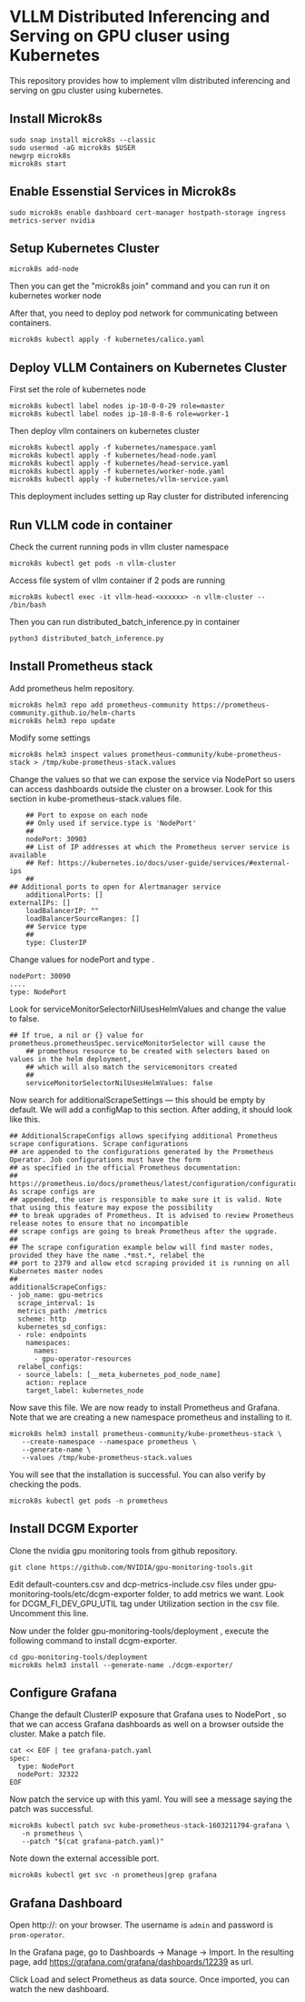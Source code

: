 # VLLM Distributed Inferencing and Serving on GPU cluser using Kubernetes

This repository provides how to implement vllm distributed inferencing and serving on gpu cluster using kubernetes.

## Install Microk8s

```
sudo snap install microk8s --classic
sudo usermod -aG microk8s $USER
newgrp microk8s
microk8s start
```

## Enable Essenstial Services in Microk8s

```
sudo microk8s enable dashboard cert-manager hostpath-storage ingress metrics-server nvidia
```

## Setup Kubernetes Cluster

```
microk8s add-node
```

Then you can get the "microk8s join" command and you can run it on kubernetes worker node

After that, you need to deploy pod network for communicating between containers.

```
microk8s kubectl apply -f kubernetes/calico.yaml
```

## Deploy VLLM Containers on Kubernetes Cluster

First set the role of kubernetes node

```
microk8s kubectl label nodes ip-10-0-0-29 role=master
microk8s kubectl label nodes ip-10-0-0-6 role=worker-1
```

Then deploy vllm containers on kubernetes cluster

```
microk8s kubectl apply -f kubernetes/namespace.yaml
microk8s kubectl apply -f kubernetes/head-node.yaml
microk8s kubectl apply -f kubernetes/head-service.yaml
microk8s kubectl apply -f kubernetes/worker-node.yaml
microk8s kubectl apply -f kubernetes/vllm-service.yaml
```

This deployment includes setting up Ray cluster for distributed inferencing

## Run VLLM code in container

Check the current running pods in vllm cluster namespace

```
microk8s kubectl get pods -n vllm-cluster
```

Access file system of vllm container if 2 pods are running

```
microk8s kubectl exec -it vllm-head-<xxxxxx> -n vllm-cluster -- /bin/bash
```

Then you can run distributed_batch_inference.py in container

```
python3 distributed_batch_inference.py
```

## Install Prometheus stack
Add prometheus helm repository.
```
microk8s helm3 repo add prometheus-community https://prometheus-community.github.io/helm-charts
microk8s helm3 repo update
```

Modify some settings
```
microk8s helm3 inspect values prometheus-community/kube-prometheus-stack > /tmp/kube-prometheus-stack.values
```

Change the values so that we can expose the service via NodePort so users can access dashboards outside the cluster on a browser.
Look for this section in kube-prometheus-stack.values file.
```
    ## Port to expose on each node
    ## Only used if service.type is 'NodePort'
    ##
    nodePort: 30903
    ## List of IP addresses at which the Prometheus server service is available
    ## Ref: https://kubernetes.io/docs/user-guide/services/#external-ips
    ##
## Additional ports to open for Alertmanager service
    additionalPorts: []
externalIPs: []
    loadBalancerIP: ""
    loadBalancerSourceRanges: []
    ## Service type
    ##
    type: ClusterIP
```

Change values for nodePort and type .
```
nodePort: 30090
....
type: NodePort
```

Look for serviceMonitorSelectorNilUsesHelmValues and change the value to false.
```
## If true, a nil or {} value for prometheus.prometheusSpec.serviceMonitorSelector will cause the
    ## prometheus resource to be created with selectors based on values in the helm deployment,
    ## which will also match the servicemonitors created
    ##
    serviceMonitorSelectorNilUsesHelmValues: false
```

Now search for additionalScrapeSettings — this should be empty by default. We will add a configMap to this section. After adding, it should look like this.
```
## AdditionalScrapeConfigs allows specifying additional Prometheus scrape configurations. Scrape configurations
## are appended to the configurations generated by the Prometheus Operator. Job configurations must have the form
## as specified in the official Prometheus documentation:
## https://prometheus.io/docs/prometheus/latest/configuration/configuration/#scrape_config. As scrape configs are
## appended, the user is responsible to make sure it is valid. Note that using this feature may expose the possibility
## to break upgrades of Prometheus. It is advised to review Prometheus release notes to ensure that no incompatible
## scrape configs are going to break Prometheus after the upgrade.
##
## The scrape configuration example below will find master nodes, provided they have the name .*mst.*, relabel the
## port to 2379 and allow etcd scraping provided it is running on all Kubernetes master nodes
##
additionalScrapeConfigs:
- job_name: gpu-metrics
  scrape_interval: 1s
  metrics_path: /metrics
  scheme: http
  kubernetes_sd_configs:
  - role: endpoints
    namespaces:
      names:
      - gpu-operator-resources
  relabel_configs:
  - source_labels: [__meta_kubernetes_pod_node_name]
    action: replace
    target_label: kubernetes_node
```

Now save this file. We are now ready to install Prometheus and Grafana. Note that we are creating a new namespace prometheus and installing to it.
```
microk8s helm3 install prometheus-community/kube-prometheus-stack \
   --create-namespace --namespace prometheus \
   --generate-name \
   --values /tmp/kube-prometheus-stack.values
```

You will see that the installation is successful. You can also verify by checking the pods.
```
microk8s kubectl get pods -n prometheus
```

## Install DCGM Exporter

Clone the nvidia gpu monitoring tools from github repository.
```
git clone https://github.com/NVIDIA/gpu-monitoring-tools.git
```

Edit default-counters.csv and dcp-metrics-include.csv files under gpu-monitoring-tools/etc/dcgm-exporter folder, to add metrics we want.
Look for DCGM_FI_DEV_GPU_UTIL tag under Utilization section in the csv file. Uncomment this line.

Now under the folder gpu-monitoring-tools/deployment , execute the following command to install dcgm-exporter.
```
cd gpu-monitoring-tools/deployment
microk8s helm3 install --generate-name ./dcgm-exporter/
```

## Configure Grafana
Change the default ClusterIP exposure that Grafana uses to NodePort , so that we can access Grafana dashboards as well on a browser outside the cluster.
Make a patch file.
```
cat << EOF | tee grafana-patch.yaml
spec:
  type: NodePort
  nodePort: 32322
EOF
```
Now patch the service up with this yaml. You will see a message saying the patch was successful.
```
microk8s kubectl patch svc kube-prometheus-stack-1603211794-grafana \
   -n prometheus \
   --patch "$(cat grafana-patch.yaml)"
```
Note down the external accessible port.
```
microk8s kubectl get svc -n prometheus|grep grafana
```
## Grafana Dashboard
Open http://<machine-ip-address>:<port> on your browser.
The username is ```admin``` and password is ```prom-operator```.

In the Grafana page, go to Dashboards -> Manage -> Import. In the resulting page, add https://grafana.com/grafana/dashboards/12239 as url.

Click Load and select Prometheus as data source. Once imported, you can watch the new dashboard.
